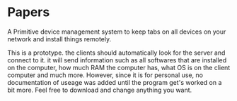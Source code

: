 # Papers
A Primitive device management system to keep tabs on all devices on your network and install things remotely.

This is a prototype. the clients should automatically look for the server and connect to it. it will send information such as all softwares that are installed on the computer, how much RAM the computer has, what OS is on the client computer and much more. However, since it is for personal use, no documentation of useage was added until the program get's worked on a bit more.
Feel free to download and change anything you want.
